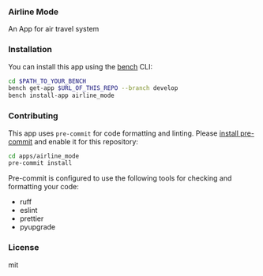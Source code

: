 ### Airline Mode

An App for air travel system

### Installation

You can install this app using the [bench](https://github.com/frappe/bench) CLI:

```bash
cd $PATH_TO_YOUR_BENCH
bench get-app $URL_OF_THIS_REPO --branch develop
bench install-app airline_mode
```

### Contributing

This app uses `pre-commit` for code formatting and linting. Please [install pre-commit](https://pre-commit.com/#installation) and enable it for this repository:

```bash
cd apps/airline_mode
pre-commit install
```

Pre-commit is configured to use the following tools for checking and formatting your code:

- ruff
- eslint
- prettier
- pyupgrade

### License

mit
